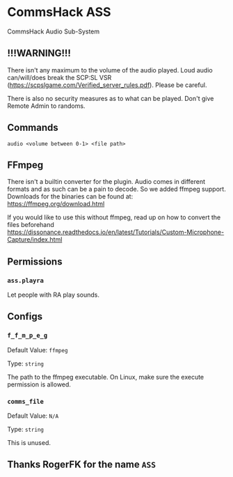 # CommsHack ASS

CommsHack Audio Sub-System

## !!!WARNING!!!

There isn't any maximum to the volume of the audio played. Loud audio can/will/does break the SCP:SL VSR (https://scpslgame.com/Verified_server_rules.pdf). Please be careful.

There is also no security measures as to what can be played. Don't give Remote Admin to randoms.

## Commands

`audio <volume between 0-1> <file path>`

## FFmpeg

There isn't a builtin converter for the plugin. Audio comes in different formats and as such can be a pain to decode. So we added ffmpeg support. Downloads for the binaries can be found at: https://ffmpeg.org/download.html

If you would like to use this without ffmpeg, read up on how to convert the files beforehand https://dissonance.readthedocs.io/en/latest/Tutorials/Custom-Microphone-Capture/index.html

## Permissions

### `ass.playra`

Let people with RA play sounds.

## Configs

### `f_f_m_p_e_g`

Default Value: `ffmpeg`

Type: `string`

The path to the ffmpeg executable. On Linux, make sure the execute permission is allowed.

### `comms_file`

Default Value: `N/A`

Type: `string`

This is unused.


## Thanks RogerFK for the name `ASS`
